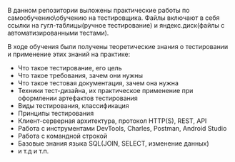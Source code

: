 В данном репозитории выложены практические работы по самообучению\обучению на тестировщика.
Файлы включают в себя ссылки на гугл-таблицы(ручное тестирование) и яндекс.диск(файлы с автоматизированными тестами).

В ходе обучения были получены теоретические знания о тестировании и применение этих знаний на практике:
- Что такое тестирование, его цель
- Что такое требования, зачем они нужны
- Что такое тестовая документация, зачем она нужна
- Техники тест-дизайна, их практическое применение при оформлении артефактов тестирования
- Виды тестирования, классификация
- Принципы тестирования
- Клиент-серверная архитектура, протокол HTTP(S), REST, API
- Работа с инструментами DevTools, Charles, Postman, Android Studio
- Работа с командной строкой
- Базовые знания языка SQL(JOIN, SELECT, изменение данных)
- и т.д и т.п. 
